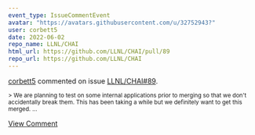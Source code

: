 ```yaml
---
event_type: IssueCommentEvent
avatar: "https://avatars.githubusercontent.com/u/32752943?"
user: corbett5
date: 2022-06-02
repo_name: LLNL/CHAI
html_url: https://github.com/LLNL/CHAI/pull/89
repo_url: https://github.com/LLNL/CHAI
---
```


<a href='https://github.com/corbett5' target='_blank'>corbett5</a> commented on issue <a href='https://github.com/LLNL/CHAI/pull/89' target='_blank'>LLNL/CHAI#89</a>.

<small>> We are planning to test on some internal applications prior to merging so that we don't accidentally break them. This has been taking a while but we definitely want to get this merged....</small>

<a href='https://github.com/LLNL/CHAI/pull/89' target='_blank'>View Comment</a>